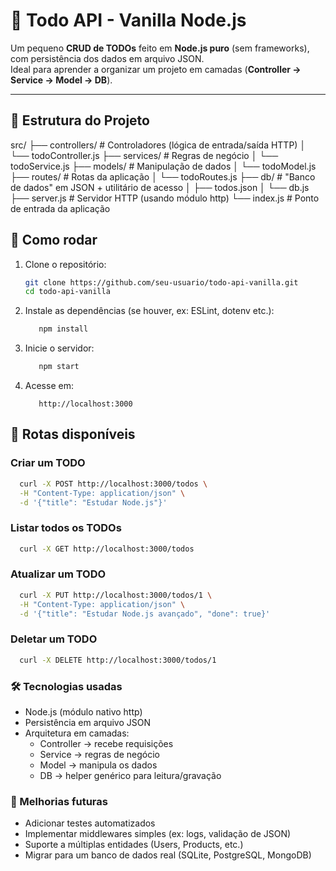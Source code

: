 # 📝 Todo API - Vanilla Node.js

Um pequeno **CRUD de TODOs** feito em **Node.js puro** (sem frameworks), com persistência dos dados em arquivo JSON.  
Ideal para aprender a organizar um projeto em camadas (**Controller → Service → Model → DB**).

---

## 📂 Estrutura do Projeto

src/
├── controllers/ # Controladores (lógica de entrada/saída HTTP)
│ └── todoController.js
├── services/ # Regras de negócio
│ └── todoService.js
├── models/ # Manipulação de dados
│ └── todoModel.js
├── routes/ # Rotas da aplicação
│ └── todoRoutes.js
├── db/ # "Banco de dados" em JSON + utilitário de acesso
│ ├── todos.json
│ └── db.js
├── server.js # Servidor HTTP (usando módulo http)
└── index.js # Ponto de entrada da aplicação

## 🚀 Como rodar

1. Clone o repositório:

   ```bash
   git clone https://github.com/seu-usuario/todo-api-vanilla.git
   cd todo-api-vanilla
   ```

2. Instale as dependências (se houver, ex: ESLint, dotenv etc.):

   ```bash
      npm install
   ```

3. Inicie o servidor:

   ```bash
      npm start
   ```

4. Acesse em:

   ```arduino
      http://localhost:3000
   ```

## 📌 Rotas disponíveis

### Criar um TODO

```bash
  curl -X POST http://localhost:3000/todos \
  -H "Content-Type: application/json" \
  -d '{"title": "Estudar Node.js"}'
```

### Listar todos os TODOs

```bash
  curl -X GET http://localhost:3000/todos
```

### Atualizar um TODO

```bash
  curl -X PUT http://localhost:3000/todos/1 \
  -H "Content-Type: application/json" \
  -d '{"title": "Estudar Node.js avançado", "done": true}'

```

### Deletar um TODO

```bash
  curl -X DELETE http://localhost:3000/todos/1
```

### 🛠️ Tecnologias usadas

- Node.js (módulo nativo http)
- Persistência em arquivo JSON
- Arquitetura em camadas:
  - Controller → recebe requisições
  - Service → regras de negócio
  - Model → manipula os dados
  - DB → helper genérico para leitura/gravação
  
### 🌱 Melhorias futuras

- Adicionar testes automatizados
- Implementar middlewares simples (ex: logs, validação de JSON)
- Suporte a múltiplas entidades (Users, Products, etc.)
- Migrar para um banco de dados real (SQLite, PostgreSQL, MongoDB)
